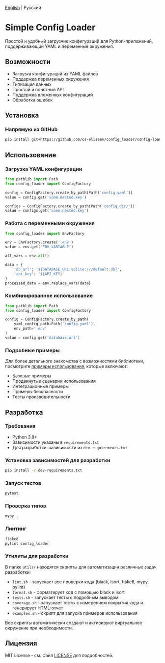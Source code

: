 [English](README.md) | Русский

# Simple Config Loader

Простой и удобный загрузчик конфигураций для Python-приложений, поддерживающий YAML и переменные окружения.

## Возможности

- Загрузка конфигураций из YAML файлов
- Поддержка переменных окружения
- Типизация данных
- Простой и понятный API
- Поддержка вложенных конфигураций
- Обработка ошибок

## Установка

### Напрямую из GitHub

```bash
pip install git+https://github.com/cs-eliseev/config_loader/config-loader.git
```

## Использование

### Загрузка YAML конфигурации

```python
from pathlib import Path
from config_loader import ConfigFactory

config = ConfigFactory.create_by_path(Path('config.yaml'))
value = config.get('some.nested.key')

configs = ConfigFactory.create_by_path(Path('config_dir/'))
value = configs.get('some.nested.key')
```

### Работа с переменными окружения

```python
from config_loader import EnvFactory

env = EnvFactory.create('.env')
value = env.get('ENV_VARIABLE')

all_vars = env.all()

data = {
    'db_url': '${DATABASE_URL:sqlite:///default.db}',
    'api_key': '${API_KEY}'
}
processed_data = env.replace_vars(data)
```

### Комбинированное использование

```python
from pathlib import Path
from config_loader import ConfigFactory

config = ConfigFactory.create_by_path(
    yaml_config_path=Path('config.yaml'),
    env_path='.env'
)
value = config.get('database.url')
```

### Подробные примеры

Для более детального знакомства с возможностями библиотеки, посмотрите [примеры использования](examples/README.ru_RU.md), которые включают:
- Базовые примеры
- Продвинутые сценарии использования
- Интеграционные примеры
- Примеры безопасности
- Тесты производительности

## Разработка

### Требования

- Python 3.8+
- Зависимости указаны в `requirements.txt`
- Для разработки: зависимости из `dev-requirements.txt`

### Установка зависимостей для разработки

```bash
pip install -r dev-requirements.txt
```

### Запуск тестов

```bash
pytest
```

### Проверка типов

```bash
mypy .
```

### Линтинг

```bash
flake8
pylint config_loader
```

### Утилиты для разработки

В папке `utils/` находятся скрипты для автоматизации различных задач разработки:

- `lint.sh` - запускает все проверки кода (black, isort, flake8, mypy, pylint)
- `format.sh` - форматирует код с помощью black и isort
- `tests.sh` - запускает тесты с подробным выводом
- `coverage.sh` - запускает тесты с измерением покрытия кода и генерирует HTML-отчет
- `examples.sh` - скрипт для запуска примеров использования

Все скрипты автоматически создают и активируют виртуальное окружение при необходимости.

## Лицензия

MIT License - см. файл [LICENSE](LICENSE) для подробностей.